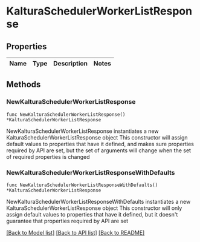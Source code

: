 # KalturaSchedulerWorkerListResponse

## Properties

Name | Type | Description | Notes
------------ | ------------- | ------------- | -------------

## Methods

### NewKalturaSchedulerWorkerListResponse

`func NewKalturaSchedulerWorkerListResponse() *KalturaSchedulerWorkerListResponse`

NewKalturaSchedulerWorkerListResponse instantiates a new KalturaSchedulerWorkerListResponse object
This constructor will assign default values to properties that have it defined,
and makes sure properties required by API are set, but the set of arguments
will change when the set of required properties is changed

### NewKalturaSchedulerWorkerListResponseWithDefaults

`func NewKalturaSchedulerWorkerListResponseWithDefaults() *KalturaSchedulerWorkerListResponse`

NewKalturaSchedulerWorkerListResponseWithDefaults instantiates a new KalturaSchedulerWorkerListResponse object
This constructor will only assign default values to properties that have it defined,
but it doesn't guarantee that properties required by API are set


[[Back to Model list]](../README.md#documentation-for-models) [[Back to API list]](../README.md#documentation-for-api-endpoints) [[Back to README]](../README.md)


